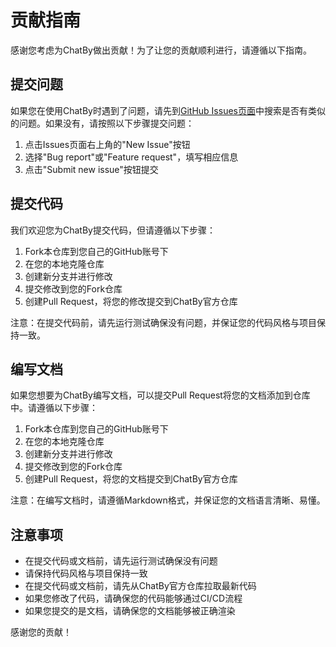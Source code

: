 # 贡献指南

感谢您考虑为ChatBy做出贡献！为了让您的贡献顺利进行，请遵循以下指南。

## 提交问题

如果您在使用ChatBy时遇到了问题，请先到[GitHub Issues页面](https://github.com/lanbinshijie/chatby/issues)中搜索是否有类似的问题。如果没有，请按照以下步骤提交问题：

1. 点击Issues页面右上角的"New Issue"按钮
2. 选择"Bug report"或"Feature request"，填写相应信息
3. 点击"Submit new issue"按钮提交

## 提交代码

我们欢迎您为ChatBy提交代码，但请遵循以下步骤：

1. Fork本仓库到您自己的GitHub账号下
2. 在您的本地克隆仓库
3. 创建新分支并进行修改
4. 提交修改到您的Fork仓库
5. 创建Pull Request，将您的修改提交到ChatBy官方仓库

注意：在提交代码前，请先运行测试确保没有问题，并保证您的代码风格与项目保持一致。

## 编写文档

如果您想要为ChatBy编写文档，可以提交Pull Request将您的文档添加到仓库中。请遵循以下步骤：

1. Fork本仓库到您自己的GitHub账号下
2. 在您的本地克隆仓库
3. 创建新分支并进行修改
4. 提交修改到您的Fork仓库
5. 创建Pull Request，将您的文档提交到ChatBy官方仓库

注意：在编写文档时，请遵循Markdown格式，并保证您的文档语言清晰、易懂。

## 注意事项

- 在提交代码或文档前，请先运行测试确保没有问题
- 请保持代码风格与项目保持一致
- 在提交代码或文档前，请先从ChatBy官方仓库拉取最新代码
- 如果您修改了代码，请确保您的代码能够通过CI/CD流程
- 如果您提交的是文档，请确保您的文档能够被正确渲染

感谢您的贡献！